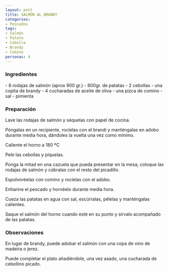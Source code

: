 ```yaml
---
layout: post
title: SALMÓN AL BRANDY
categories:
- Pescados
tags:
- Salmón
- Patata
- Cebolla
- Brandy
- Comino
personas: 4 
---
```

<h3>Ingredientes</h3>
- 6 rodajas de salmón (aprox 900 gr.)
- 800gr. de patatas
- 2 cebollas
- una copita de brandy
- 4 cucharadas de aceite de oliva
- una pizca de comino
- sal
- pimienta

<h3>Preparación</h3>
Lave las rodajas de salmón y séquelas con papel de cocina.

Póngalas en un recipiente, rocíelas con el brandi y manténgalas en adobo durante media hora, dándoles la vuelta una vez como mínimo.

Caliente el horno a 180 ºC

Pele las cebollas y píquelas.

Ponga la mitad en una cazuela que pueda presentar en la mesa, coloque las rodajas de salmón y cúbralas con el resto del picadillo.

Espolvoréelas con comino y rocíelas con el adobo.

Enharine el pescado y hornéelo durante media hora.

Cueza las patatas en agua con sal, escúrralas, pélelas y manténgalas calientes.

Saque el salmón del horno cuando esté en su punto y sírvalo acompañado de las patatas.

<h3>Observaciones</h3>
En lugar de brandy, puede adobar el salmón con una copa de vino de madeira o jerez.

Puede completar el plato añadiéndole, una vez asado, una cucharada de cebollino picado.